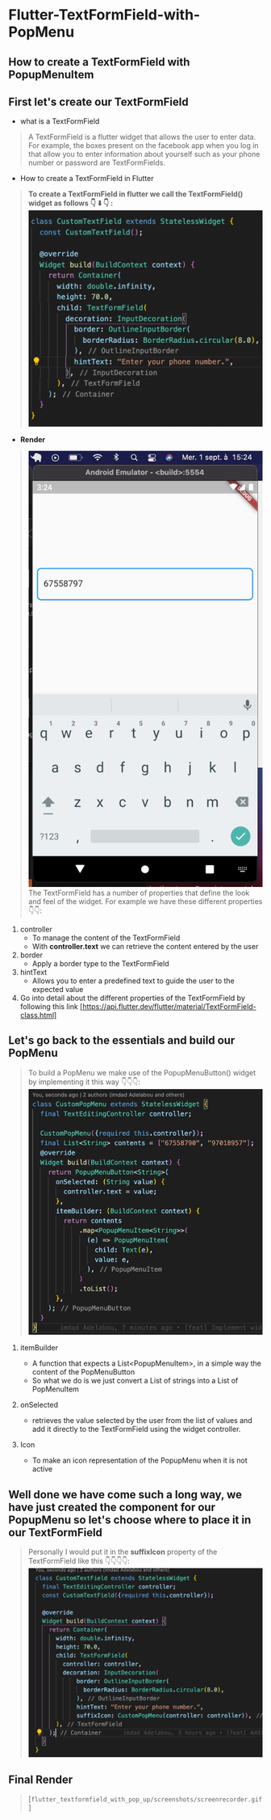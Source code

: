 # Flutter-TextFormField-with-PopMenu
## How to create a TextFormField with PopupMenuItem
## First let's create our TextFormField
- what is a TextFormField
> A TextFormField is a flutter widget that allows the user to enter data. For example, the boxes present on the facebook app when you log in that allow you to enter information about yourself such as your phone number or password are TextFormFields.
- How to create a TextFormField in Flutter
> **To create a TextFormField in flutter we call the TextFormField() widget as follows 👇 ⬇️ 👇 :**
> <img src="flutter_textformfield_with_pop_up/screenshots/customTextFormField.png" />
- **Render**
> <img src="flutter_textformfield_with_pop_up/screenshots/render1.png" />\
> The TextFormField has a number of properties that define the look and feel of the widget.
> For example we have these different properties 👇👇:
1. controller
    - To manage the content of the TextFormField
    - With **controller.text** we can retrieve the content entered by the user
2. border
    - Apply a border type to the TextFormField
3. hintText
    - Allows you to enter a predefined text to guide the user to the expected value
4. Go into detail about the different properties of the TextFormField by following this link [https://api.flutter.dev/flutter/material/TextFormField-class.html]

## Let's go back to the essentials and build our PopMenu
>To build a PopMenu we make use of the PopupMenuButton() widget by implementing it this way 👇👇👇:
> <img src="flutter_textformfield_with_pop_up/screenshots/myPopMenu.png">

1. itemBuilder
    - A function that expects a List<PopupMenuItem<String>>, in a simple way the content of the PopMenuButton
    - So what we do is we just convert a List of strings into a List of PopMenuItem
2. onSelected
    - retrieves the value selected by the user from the list of values and add it directly to the TextFormField using the widget controller.
    
3. Icon
    - To make an icon representation of the PopupMenu when it is not active
## Well done we have come such a long way, we have just created the component for our PopupMenu so let's choose where to place it in our TextFormField
> Personally I would put it in the **suffixIcon** property of the TextFormField like this 👇👇👇👇:
> <img src="flutter_textformfield_with_pop_up/screenshots/suffixIcon.png" />
## Final Render
> [`flutter_textformfield_with_pop_up/screenshots/screenrecorder.gif`]

